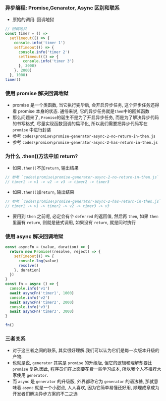 ### 异步编程: Promise,Genarator, Async 区别和联系
- 原始的调用: 回调地狱
```js
// 回调地狱
const timer = () =>
  setTimeout(() => {
    console.info('timer 1')
    setTimeout(() => {
      console.info('timer 2')
      setTimeout(() => {
        console.info('timer 3')
      }, 3000)
    }, 2000)
  }, 1000)
timer()
```

### 使用 promise 解决回调地狱
- promise 是一个类函数, 当它执行完毕后, 会开启异步任务, 这个异步任务还得看 promise 本身的状态. 通俗来说, 它的异步任务就是`then`中的回掉函数
- 那么问题来了, `Promise`的诞生不是为了开启异步任务, 而是为了解决异步代码的书写格式, 尽量实现函数回调的扁平化, 所以我们需要把异步代码写在 `promise` 中进行封装
- 参考 `codes\promise\promise-generator-async-2-no-return-in-then.js`
- 参考 `codes\promise\promise-generator-async-2-has-return-in-then.js`


### 为什么 .then()方法中加 return?
- 如果`.then()`不加`return`, 输出结果
```js
// 参考 `codes\promise\promise-generator-async-2-no-return-in-then.js`
// timer1 -> v1 -> v2 -> v3 -> timer2 -> timer3
```
- 如果`.then()`加`return`, 输出结果
```js
// 参考 `codes\promise\promise-generator-async-2-has-return-in-then.js`
// timer1 -> v1 -> timer2 -> v2 -> timer3 -> v3
```

- 要用到 `then` 之前呢, 必定会有个 `deferred` 的返回值, 然后再 `then`, 如果 `then` 里面有 `return`, 则就是链式调用, 如果没有 `return`, 就是同时执行

### 使用 async 解决回调地狱
```js
const asyncFn = (value, duration) => {
  return new Promise((resolve, reject) => {
    setTimeout(() => {
      console.log(value)
      resolve()
    }, duration)
  })
}
const fn = async () => {
  console.info('v1')
  await asyncFn('timer1', 1000)
  console.info('v2')
  await asyncFn('timer2', 2000)
  console.info('v3')
  await asyncFn('timer3', 3000)
}

fn()

```

### 三者关系
- 对于这三者之间的联系, 其实很好理解.我们可以认为它们是每一次版本升级的产物.
- 也就是说, `generator` 其实是 `promise` 的升级版, 但它的逻辑和理解却要比 `promise` 复杂.因此, 程序员们在上面要花费一些学习成本, 所以我个人不推荐大家使用 `generator`.
- 而 `async` 是 `generator` 的升级版, 外界都称它为 `generator` 的语法糖, 那就意味着 `async` 就是一个小甜点, 人人喜欢, 因为它简单易懂还好用, 顺理成章成为开发者们解决异步方案的不二之选

